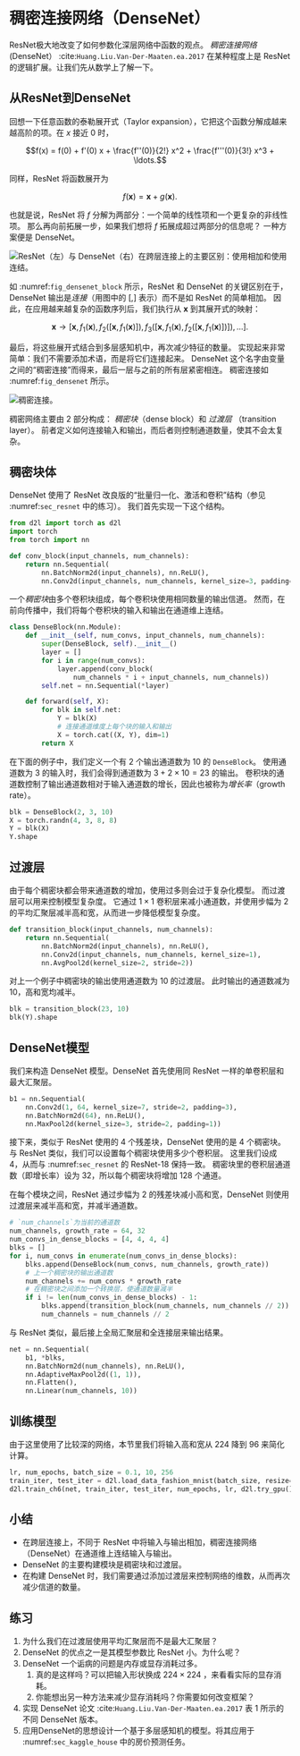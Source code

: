 # 稠密连接网络（DenseNet）

ResNet极大地改变了如何参数化深层网络中函数的观点。
*稠密连接网络* (DenseNet） :cite:`Huang.Liu.Van-Der-Maaten.ea.2017` 在某种程度上是 ResNet 的逻辑扩展。让我们先从数学上了解一下。


## 从ResNet到DenseNet

回想一下任意函数的泰勒展开式（Taylor expansion），它把这个函数分解成越来越高阶的项。在 $x$ 接近 0 时，

$$f(x) = f(0) + f'(0) x + \frac{f''(0)}{2!}  x^2 + \frac{f'''(0)}{3!}  x^3 + \ldots.$$

同样，ResNet 将函数展开为

$$f(\mathbf{x}) = \mathbf{x} + g(\mathbf{x}).$$

也就是说，ResNet 将 $f$ 分解为两部分：一个简单的线性项和一个更复杂的非线性项。
那么再向前拓展一步，如果我们想将 $f$ 拓展成超过两部分的信息呢？
一种方案便是 DenseNet。

![ResNet（左）与 DenseNet（右）在跨层连接上的主要区别：使用相加和使用连结。](../img/densenet-block.svg)

如 :numref:`fig_densenet_block` 所示，ResNet 和 DenseNet 的关键区别在于，DenseNet 输出是*连接*（用图中的 $[,]$ 表示）而不是如 ResNet 的简单相加。
因此，在应用越来越复杂的函数序列后，我们执行从 $\mathbf{x}$ 到其展开式的映射：

$$\mathbf{x} \to \left[
\mathbf{x},
f_1(\mathbf{x}),
f_2([\mathbf{x}, f_1(\mathbf{x})]), f_3([\mathbf{x}, f_1(\mathbf{x}), f_2([\mathbf{x}, f_1(\mathbf{x})])]), \ldots\right].$$

最后，将这些展开式结合到多层感知机中，再次减少特征的数量。
实现起来非常简单：我们不需要添加术语，而是将它们连接起来。
DenseNet 这个名字由变量之间的“稠密连接”而得来，最后一层与之前的所有层紧密相连。
稠密连接如 :numref:`fig_densenet` 所示。

![稠密连接。](../img/densenet.svg)

稠密网络主要由 2 部分构成： *稠密块*（dense block）和 *过渡层* （transition layer）。
前者定义如何连接输入和输出，而后者则控制通道数量，使其不会太复杂。


## 稠密块体

DenseNet 使用了 ResNet 改良版的“批量归一化、激活和卷积”结构（参见 :numref:`sec_resnet` 中的练习）。
我们首先实现一下这个结构。

```python
from d2l import torch as d2l
import torch
from torch import nn

def conv_block(input_channels, num_channels):
    return nn.Sequential(
        nn.BatchNorm2d(input_channels), nn.ReLU(),
        nn.Conv2d(input_channels, num_channels, kernel_size=3, padding=1))
```


一个*稠密块*由多个卷积块组成，每个卷积块使用相同数量的输出信道。
然而，在前向传播中，我们将每个卷积块的输入和输出在通道维上连结。

```python
class DenseBlock(nn.Module):
    def __init__(self, num_convs, input_channels, num_channels):
        super(DenseBlock, self).__init__()
        layer = []
        for i in range(num_convs):
            layer.append(conv_block(
                num_channels * i + input_channels, num_channels))
        self.net = nn.Sequential(*layer)

    def forward(self, X):
        for blk in self.net:
            Y = blk(X)
            # 连接通道维度上每个块的输入和输出
            X = torch.cat((X, Y), dim=1)
        return X
```

在下面的例子中，我们定义一个有 2 个输出通道数为 10 的 `DenseBlock`。
使用通道数为 3 的输入时，我们会得到通道数为 $3+2\times 10=23$ 的输出。
卷积块的通道数控制了输出通道数相对于输入通道数的增长，因此也被称为*增长率*（growth rate）。

```python
blk = DenseBlock(2, 3, 10)
X = torch.randn(4, 3, 8, 8)
Y = blk(X)
Y.shape
```

## 过渡层

由于每个稠密块都会带来通道数的增加，使用过多则会过于复杂化模型。
而过渡层可以用来控制模型复杂度。
它通过 $1\times 1$ 卷积层来减小通道数，并使用步幅为 2 的平均汇聚层减半高和宽，从而进一步降低模型复杂度。

```python
def transition_block(input_channels, num_channels):
    return nn.Sequential(
        nn.BatchNorm2d(input_channels), nn.ReLU(),
        nn.Conv2d(input_channels, num_channels, kernel_size=1),
        nn.AvgPool2d(kernel_size=2, stride=2))
```

对上一个例子中稠密块的输出使用通道数为 10 的过渡层。
此时输出的通道数减为 10，高和宽均减半。

```python
blk = transition_block(23, 10)
blk(Y).shape
```

## DenseNet模型

我们来构造 DenseNet 模型。DenseNet 首先使用同 ResNet 一样的单卷积层和最大汇聚层。

```python
b1 = nn.Sequential(
    nn.Conv2d(1, 64, kernel_size=7, stride=2, padding=3),
    nn.BatchNorm2d(64), nn.ReLU(),
    nn.MaxPool2d(kernel_size=3, stride=2, padding=1))
```


接下来，类似于 ResNet 使用的 4 个残差块，DenseNet 使用的是 4 个稠密块。
与 ResNet 类似，我们可以设置每个稠密块使用多少个卷积层。
这里我们设成 4，从而与 :numref:`sec_resnet` 的 ResNet-18 保持一致。
稠密块里的卷积层通道数（即增长率）设为 32，所以每个稠密块将增加 128 个通道。

在每个模块之间，ResNet 通过步幅为 2 的残差块减小高和宽，DenseNet 则使用过渡层来减半高和宽，并减半通道数。

```python
# `num_channels`为当前的通道数
num_channels, growth_rate = 64, 32
num_convs_in_dense_blocks = [4, 4, 4, 4]
blks = []
for i, num_convs in enumerate(num_convs_in_dense_blocks):
    blks.append(DenseBlock(num_convs, num_channels, growth_rate))
    # 上一个稠密块的输出通道数
    num_channels += num_convs * growth_rate
    # 在稠密块之间添加一个转换层，使通道数量减半
    if i != len(num_convs_in_dense_blocks) - 1:
        blks.append(transition_block(num_channels, num_channels // 2))
        num_channels = num_channels // 2
```

与 ResNet 类似，最后接上全局汇聚层和全连接层来输出结果。

```python
net = nn.Sequential(
    b1, *blks,
    nn.BatchNorm2d(num_channels), nn.ReLU(),
    nn.AdaptiveMaxPool2d((1, 1)),
    nn.Flatten(),
    nn.Linear(num_channels, 10))
```


## 训练模型

由于这里使用了比较深的网络，本节里我们将输入高和宽从 224 降到 96 来简化计算。

```python
lr, num_epochs, batch_size = 0.1, 10, 256
train_iter, test_iter = d2l.load_data_fashion_mnist(batch_size, resize=96)
d2l.train_ch6(net, train_iter, test_iter, num_epochs, lr, d2l.try_gpu())
```

## 小结

* 在跨层连接上，不同于 ResNet 中将输入与输出相加，稠密连接网络（DenseNet）在通道维上连结输入与输出。
* DenseNet 的主要构建模块是稠密块和过渡层。
* 在构建 DenseNet 时，我们需要通过添加过渡层来控制网络的维数，从而再次减少信道的数量。


## 练习

1. 为什么我们在过渡层使用平均汇聚层而不是最大汇聚层？
1. DenseNet 的优点之一是其模型参数比 ResNet 小。为什么呢？
1. DenseNet 一个诟病的问题是内存或显存消耗过多。
    1. 真的是这样吗？可以把输入形状换成 $224 \times 224$ ，来看看实际的显存消耗。
    1. 你能想出另一种方法来减少显存消耗吗？你需要如何改变框架？
1. 实现 DenseNet 论文 :cite:`Huang.Liu.Van-Der-Maaten.ea.2017` 表 1 所示的不同 DenseNet 版本。
1. 应用DenseNet的思想设计一个基于多层感知机的模型。将其应用于 :numref:`sec_kaggle_house` 中的房价预测任务。

